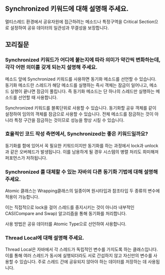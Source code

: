 ## **Synchronized 키워드에 대해 설명해 주세요.**

멀티스레드 환경에서 공유자원에 접근하려는 메소드나 특정구역을 Critical Section으로 설정하여 공유 데이터의 일관성과 무결성을 보장합니다.

## 꼬리질문

### Synchronized 키워드가 어디에 붙는지에 따라 의미가 약간씩 변화하는데, 각각 어떤 의미를 갖게 되는지 설명해 주세요.

메소드 앞에 Synchronized 키워드를 사용하면 동기화 메소드를 선언할 수 있습니다. 동기화 메소드란 스레드가 해당 메소드를 실행하는 즉시 객체는 잠금이 일어나고, 메소드 실행이 끝나면 잠금이 풀립니다. 즉 동기화 메소드는 단 하나의 스레드만 실행하는 메소드를 선언할 때 사용합니다.

Synchronized 키워드를 블록단위로 사용할 수 있습니다. 동기화할 공유 객체를 같이 설정하여 임의의 객체를 잠금으로 사용할 수 있습니다. 전체 메소드를 잠금하는 것이 아니라 특정 구간을 잠금하는 것이므로 성능을 향상 시킬 수 있습니다.

### 효율적인 코드 작성 측면에서, Synchronized는 좋은 키워드일까요?

동기화를 함에 있어서 꼭 필요한 키워드이지만 동기화를 하는 과정에서 lock과 unlock과 같은 오버헤드가 발생됩니다. 이를 남용하게 될 경우 시스템의 병렬 처리도 희미해져 퍼포먼스가 저하됩니다.

### Synchronized 를 대체할 수 있는 자바의 다른 동기화 기법에 대해 설명해 주세요.

Atomic 클래스는 Wrapping클래스의 일종이며 원시타입과 참조타입 두 종류의 변수에 적용이 가능합니다.

이는 직접적으로 lock을 걸어 스레드를 중지시키는 것이 아니라 내부적인 CAS(Compare and Swap) 알고리즘을 통해 동기화를 처리합니다.

사용 방법은 공유 데이터를 Atomic Type으로 선언하여 사용합니다.

### Thread Local에 대해 설명해 주세요.

Thread Local은 자바에서 각 스레드가 독립적인 변수를 가지도록 하는 클래스입니다. 이를 통해 여러 스레드가 동시에 실행되더라도 서로 간섭하지 않고 자신만의 변수를 사용할 수 있습니다. 주로 스레드 간에 공유되지 않아야 하는 데이터를 저장하는 데 사용됩니다.
